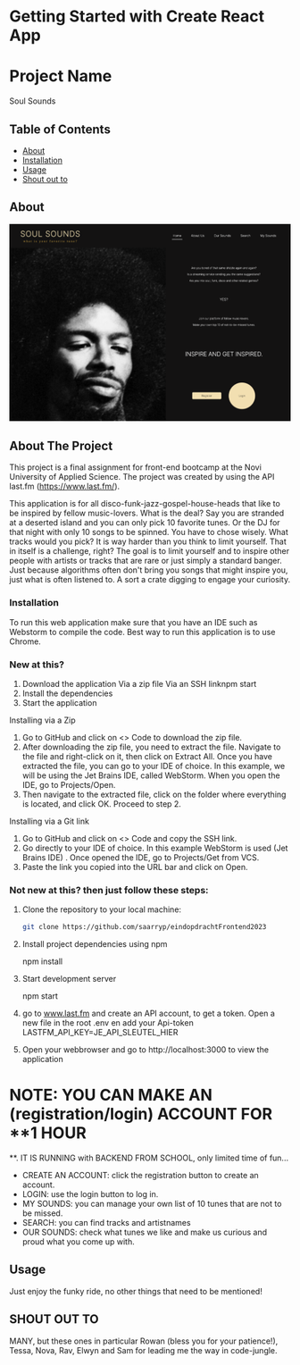 # Getting Started with Create React App

# Project Name

Soul Sounds

## Table of Contents

- [About](#about)
- [Installation](#installation)
- [Usage](#usage)
- [Shout out to](#contributing)

## About

![Project Screenshot](src/assets/about-the-project.png)

## About The Project

This project is a final assignment for front-end bootcamp at the Novi University of Applied Science.
The project was created by using the API last.fm (https://www.last.fm/).

This application is for all disco-funk-jazz-gospel-house-heads that like to be inspired by fellow music-lovers. What is
the deal?
Say you are stranded at a deserted island and you can only pick 10 favorite tunes. Or the DJ for that night with only 10
songs to be spinned. You have to chose wisely. What tracks would you pick? It is way harder than you think to limit
yourself. That in itself is a challenge, right?
The goal is to limit yourself and to inspire other people with artists or tracks that are rare or just simply a standard
banger. Just because algorithms often don't bring you songs that might inspire you, just what is often listened to. A
sort a crate digging to engage your curiosity.

### Installation

To run this web application make sure that you have an IDE such as Webstorm to compile the code. Best way to run this
application is to use Chrome.

### New at this?

1. Download the application
   Via a zip file
   Via an SSH linknpm start
2. Install the dependencies
3. Start the application

Installing via a Zip

1. Go to GitHub and click on <> Code to download the zip file.
2. After downloading the zip file, you need to extract the file. Navigate to the file and right-click on it, then click
   on Extract All.
   Once you have extracted the file, you can go to your IDE of choice. In this example, we will be using the Jet Brains
   IDE, called WebStorm. When you open the IDE, go to Projects/Open.
3. Then navigate to the extracted file, click on the folder where everything is located, and click OK. Proceed to step
   2.

Installing via a Git link

1. Go to GitHub and click on <> Code and copy the SSH link.
2. Go directly to your IDE of choice. In this example WebStorm is used (Jet Brains IDE) . Once opened the IDE, go to
   Projects/Get from VCS.
3. Paste the link you copied into the URL bar and click on Open.

### Not new at this? then just follow these steps:

1. Clone the repository to your local machine:

   ```bash
   git clone https://github.com/saarryp/eindopdrachtFrontend2023

2. Install project dependencies using npm

   npm install

3. Start development server

   npm start

4. go to www.last.fm and create an API account, to get a token. Open a new file in the root .env en add your Api-token
   LASTFM_API_KEY=JE_API_SLEUTEL_HIER

5. Open your webbrowser and go to http://localhost:3000 to view the application

# NOTE: YOU CAN MAKE AN (registration/login) ACCOUNT FOR **1 HOUR
**. IT IS RUNNING with BACKEND FROM SCHOOL, only limited time of fun...

* CREATE AN ACCOUNT: click the registration button to create an account.
* LOGIN: use the login button to log in.
* MY SOUNDS: you can manage your own list of 10 tunes that are not to be missed.
* SEARCH: you can find tracks and artistnames
* OUR SOUNDS: check what tunes we like and make us curious and proud what you come up with.

## Usage

Just enjoy the funky ride, no other things that need to be mentioned!

## SHOUT OUT TO

MANY, but these ones in particular Rowan (bless you for your patience!), Tessa, Nova, Rav, Elwyn and Sam for leading me
the way in code-jungle.




